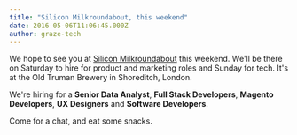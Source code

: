 ```yaml
---
title: "Silicon Milkroundabout, this weekend"
date: 2016-05-06T11:06:45.000Z
author: graze-tech
---
```


We hope to see you at [Silicon Milkroundabout](http://www.siliconmilkroundabout.com) this weekend. We'll be there on Saturday to hire for product and marketing roles and Sunday for tech. It's at the Old Truman Brewery in Shoreditch, London.

We're hiring for a **Senior Data Analyst**, **Full Stack Developers**, **Magento Developers**, **UX Designers** and **Software Developers**.

Come for a chat, and eat some snacks.